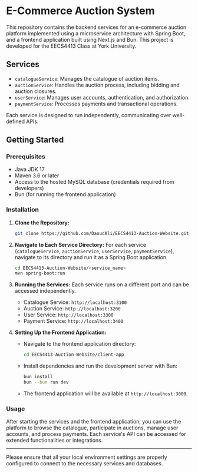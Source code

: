# E-Commerce Auction System

This repository contains the backend services for an e-commerce auction platform implemented using a microservice architecture with Spring Boot, and a frontend application built using Next.js and Bun. This project is developed for the EECS4413 Class at York University.

## Services

- `catalogueService`: Manages the catalogue of auction items.
- `auctionService`: Handles the auction process, including bidding and auction closures.
- `userService`: Manages user accounts, authentication, and authorization.
- `paymentService`: Processes payments and transactional operations.

Each service is designed to run independently, communicating over well-defined APIs.

## Getting Started

### Prerequisites

- Java JDK 17
- Maven 3.6 or later
- Access to the hosted MySQL database (credentials required from developers)
- Bun (for running the frontend application)

### Installation

1. **Clone the Repository:**
   ```bash
   git clone https://github.com/DaoudAli/EECS4413-Auction-Website.git
   ```

2. **Navigate to Each Service Directory:**
   For each service (`catalogueService`, `auctionService`, `userService`, `paymentService`), navigate to its directory and run it as a Spring Boot application.
   ```bash
   cd EECS4413-Auction-Website/<service_name>
   mvn spring-boot:run
   ```

3. **Running the Services:**
   Each service runs on a different port and can be accessed independently.
   - Catalogue Service: `http://localhost:3100`
   - Auction Service: `http://localhost:3200`
   - User Service: `http://localhost:3300`
   - Payment Service: `http://localhost:3400`

4. **Setting Up the Frontend Application:**
   - Navigate to the frontend application directory:
     ```bash
     cd EECS4413-Auction-Website/client-app
     ```
   - Install dependencies and run the development server with Bun:
     ```bash
     bun install
     bun --bun run dev
     ```
   - The frontend application will be available at `http://localhost:3000`.

### Usage

After starting the services and the frontend application, you can use the platform to browse the catalogue, participate in auctions, manage user accounts, and process payments. Each service's API can be accessed for extended functionalities or integrations.

---

Please ensure that all your local environment settings are properly configured to connect to the necessary services and databases.
